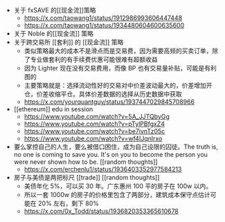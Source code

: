 - 关于 fxSAVE 的[[现金流]]策略
	- https://x.com/taowang1/status/1912986993606447448
	- https://x.com/taowang1/status/1934480604600635600
- 关于 Noble 的[[现金流]] 策略
- 关于跨交易所 [[套利]] 的 [[现金流]] 策略
	- 类似策略最大的成本不是滑点而是交易费，因为需要高频的买卖订单，除了专业做套利的有手续费优惠可能很难有超额收益
	- 因为 Lighter 现在没有交易费用，而像 BP 也有交易量补贴，可能是有利图的
	- 主要策略就是：选择流动性好的交易对中价差波动最大的，价差增加开仓，价差收缩平仓。具体价差数据的选择从历史数据中获取
	- https://x.com/yourquantguy/status/1937447029845708966
- [[ethereum]] edu in session
	- https://www.youtube.com/watch?v=5A_JJTQbyGg
	- https://www.youtube.com/watch?v=pTylPBfgxZ4
	- https://www.youtube.com/watch?v=be7ivnTz05c
	- https://www.youtube.com/watch?v=wf4IJqnlrxo
- 要么掌控自己的人生，要么被借口困住，成为自己设限的囚徒。The truth is, no one is coming to save you. It's on you to become the person you were never shown how to be. [[random thoughts]]
	- https://x.com/erchenlu1/status/1936403352977584213
- 房子与美债是两把标尺 [[trade]] [[random thoughts]]
	- 美债年化 5%，可以买 30 年。广东惠州 100 平的房子在 100w 以内。
	- 所以一套 1000w 的房子的价格里包含了两部分，建筑成本保守点估计可能在 20% 左右，剩下 80%
	- https://x.com/0x_Todd/status/1936820353365610678